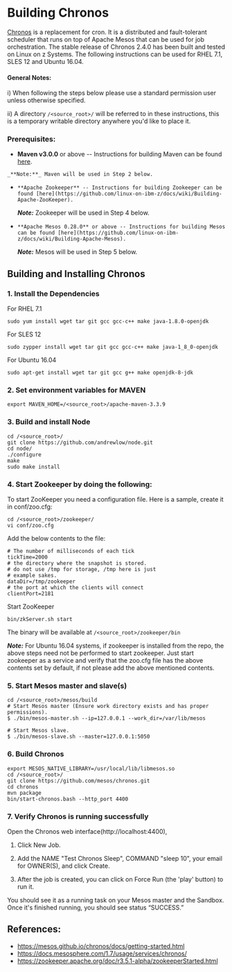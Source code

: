<!---PACKAGE:Chronos--->
<!---DISTRO:SLES 12:2.4.0--->
<!---DISTRO:RHEL 7.1:2.4.0--->
<!---DISTRO:Ubuntu 16.04:2.4.0--->

# Building Chronos
[Chronos](https://mesos.github.io/chronos/docs/) is a replacement for cron. It is a distributed and fault-tolerant scheduler that runs on top of Apache Mesos that can be used for job orchestration. The stable release of Chronos 2.4.0 has been built and tested on Linux on z Systems. The following instructions can be used for RHEL 7.1, SLES 12 and Ubuntu 16.04.

#### General Notes: ####
i) When following the steps below please use a standard permission user unless otherwise specified.

ii) A directory `/<source_root>/` will be referred to in these instructions, this is a temporary writable directory anywhere you'd like to place it.

### Prerequisites: ###
*    **Maven v3.0.0** or above -- Instructions for building Maven can be found [here](https://github.com/linux-on-ibm-z/docs/wiki/Building-Maven).

    _**Note:**_ Maven will be used in Step 2 below.

*     **Apache Zookeeper** -- Instructions for building Zookeeper can be found [here](https://github.com/linux-on-ibm-z/docs/wiki/Building-Apache-ZooKeeper).

    _**Note:**_ Zookeeper will be used in Step 4 below.

*     **Apache Mesos 0.28.0** or above -- Instructions for building Mesos can be found [here](https://github.com/linux-on-ibm-z/docs/wiki/Building-Apache-Mesos).

    _**Note:**_ Mesos will be used in Step 5 below.
   
## Building and Installing Chronos

### 1. Install the Dependencies

For RHEL 7.1

```
sudo yum install wget tar git gcc gcc-c++ make java-1.8.0-openjdk
```

For SLES 12

```
sudo zypper install wget tar git gcc gcc-c++ make java-1_8_0-openjdk
```

For Ubuntu 16.04

```
sudo apt-get install wget tar git gcc g++ make openjdk-8-jdk
```

### 2. Set environment variables for MAVEN

```
export MAVEN_HOME=/<source_root>/apache-maven-3.3.9
```

### 3. Build and install Node

```
cd /<source_root>/
git clone https://github.com/andrewlow/node.git
cd node/
./configure
make
sudo make install
```

### 4. Start Zookeeper by doing the following:
To start ZooKeeper you need a configuration file. Here is a sample, create it in conf/zoo.cfg:

```
cd /<source_root>/zookeeper/
vi conf/zoo.cfg
```

Add the below contents to the file:
```
# The number of milliseconds of each tick
tickTime=2000
# the directory where the snapshot is stored.
# do not use /tmp for storage, /tmp here is just
# example sakes.
dataDir=/tmp/zookeeper
# the port at which the clients will connect
clientPort=2181
```

Start ZooKeeper
```
bin/zkServer.sh start
```
The binary will be available at `/<source_root>/zookeeper/bin`

_**Note:**_ For Ubuntu 16.04 systems, if zookeeper is installed from the repo, the above steps need not be performed to start zookeeper. Just start zookeeper as a service and verify that the zoo.cfg file has the above contents set by default, if not please add the above mentioned contents.

### 5. Start Mesos master and slave(s)
```
cd /<source_root>/mesos/build
# Start Mesos master (Ensure work directory exists and has proper permissions).
$ ./bin/mesos-master.sh --ip=127.0.0.1 --work_dir=/var/lib/mesos

# Start Mesos slave.
$ ./bin/mesos-slave.sh --master=127.0.0.1:5050
```

### 6. Build Chronos
```
export MESOS_NATIVE_LIBRARY=/usr/local/lib/libmesos.so
cd /<source_root>/
git clone https://github.com/mesos/chronos.git
cd chronos
mvn package
bin/start-chronos.bash --http_port 4400
```

### 7. Verify Chronos is running successfully

Open the Chronos web interface(http://localhost:4400),

1. Click New Job.

2. Add the NAME "Test Chronos Sleep", COMMAND "sleep 10", your email for OWNER(S), and click Create.

3. After the job is created, you can click on Force Run (the 'play' button) to run it.

You should see it as a running task on your Mesos master and the Sandbox. Once it's finished running, you should see status “SUCCESS.”


## References:

*    https://mesos.github.io/chronos/docs/getting-started.html 
*    https://docs.mesosphere.com/1.7/usage/services/chronos/
*    https://zookeeper.apache.org/doc/r3.5.1-alpha/zookeeperStarted.html 

